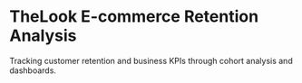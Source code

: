 # TheLook E-commerce Retention Analysis

Tracking customer retention and business KPIs through cohort analysis and dashboards.
